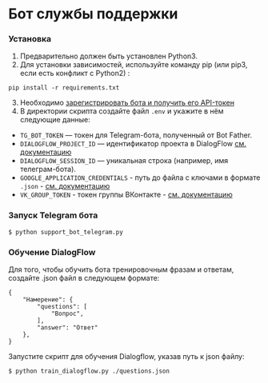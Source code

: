 # Бот службы поддержки 
  
### Установка
1. Предварительно должен быть установлен Python3.
2. Для установки зависимостей, используйте команду pip (или pip3, если есть конфликт с Python2) :
```
pip install -r requirements.txt
```
3. Необходимо [зарегистрировать бота и получить его API-токен](https://telegram.me/BotFather)
4. В директории скрипта создайте файл `.env` и укажите в нём следующие данные:

- `TG_BOT_TOKEN` — токен для Telegram-бота, полученный от Bot Father.
- `DIALOGFLOW_PROJECT_ID` — идентификатор проекта в DialogFlow [см. документацию](https://cloud.google.com/dialogflow/es/docs/quick/setup) 
- `DIALOGFLOW_SESSION_ID` — уникальная строка (например, имя телеграм-бота). 
- `GOOGLE_APPLICATION_CREDENTIALS` - путь до файла с ключами в формате `.json` - [см. документацию](https://cloud.google.com/docs/authentication/client-libraries)
- `VK_GROUP_TOKEN` - токен группы ВКонтакте - [см. документацию](https://dev.vk.com/api/access-token/getting-started#%D0%9A%D0%BB%D1%8E%D1%87%20%D0%B4%D0%BE%D1%81%D1%82%D1%83%D0%BF%D0%B0%20%D1%81%D0%BE%D0%BE%D0%B1%D1%89%D0%B5%D1%81%D1%82%D0%B2%D0%B0)

### Запуск Telegram бота 
```
$ python support_bot_telegram.py
```

### Обучение DialogFlow 
Для того, чтобы обучить бота тренировочным фразам и ответам, создайте .json файл в следующем формате:
```
{
    "Намерение": {
        "questions": [
            "Вопрос",
        ],
        "answer": "Ответ"
    },
}

```

Запустите скрипт для обучения Dialogflow, указав путь к json файлу:
```
$ python train_dialogflow.py ./questions.json
```
